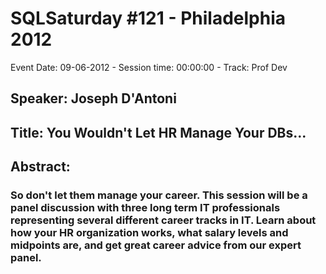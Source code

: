 # SQLSaturday #121 - Philadelphia 2012
Event Date: 09-06-2012 - Session time: 00:00:00 - Track: Prof Dev
## Speaker: Joseph D'Antoni
## Title: You Wouldn't Let HR Manage Your DBs...
## Abstract:
### So don't let them manage your career. This session will be a panel discussion with three long term IT professionals representing several different career tracks in IT. Learn about how your HR organization works, what salary levels and midpoints are, and get great career advice from our expert panel.
